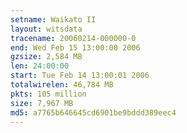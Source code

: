 ```yaml
---
setname: Waikato II
layout: witsdata
tracename: 20060214-000000-0
end: Wed Feb 15 13:00:00 2006
gzsize: 2,584 MB
len: 24:00:00
start: Tue Feb 14 13:00:01 2006
totalwirelen: 46,784 MB
pkts: 105 million
size: 7,967 MB
md5: a7765b646645cd6901be9bddd389eec4
---
```


